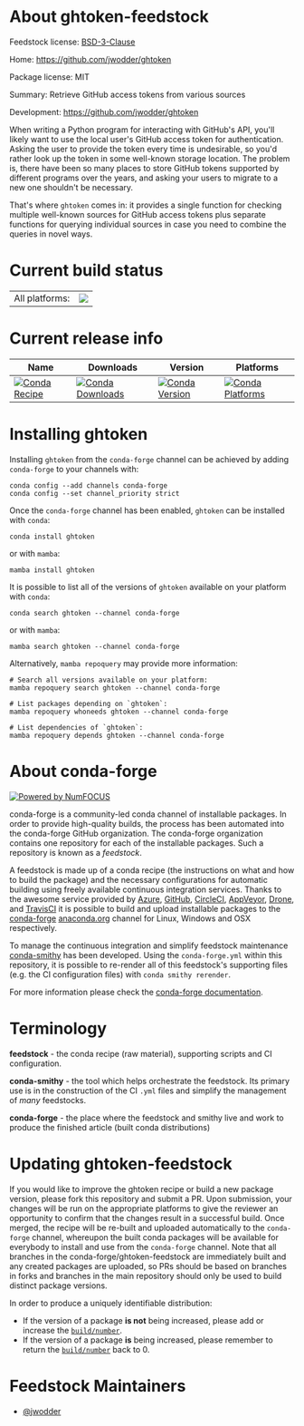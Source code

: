 About ghtoken-feedstock
=======================

Feedstock license: [BSD-3-Clause](https://github.com/conda-forge/ghtoken-feedstock/blob/main/LICENSE.txt)

Home: https://github.com/jwodder/ghtoken

Package license: MIT

Summary: Retrieve GitHub access tokens from various sources

Development: https://github.com/jwodder/ghtoken

When writing a Python program for interacting with GitHub's API, you'll
likely want to use the local user's GitHub access token for authentication.
Asking the user to provide the token every time is undesirable, so you'd
rather look up the token in some well-known storage location.  The problem
is, there have been so many places to store GitHub tokens supported by
different programs over the years, and asking your users to migrate to a
new one shouldn't be necessary.

That's where ``ghtoken`` comes in: it provides a single function for
checking multiple well-known sources for GitHub access tokens plus separate
functions for querying individual sources in case you need to combine the
queries in novel ways.


Current build status
====================


<table><tr><td>All platforms:</td>
    <td>
      <a href="https://dev.azure.com/conda-forge/feedstock-builds/_build/latest?definitionId=22587&branchName=main">
        <img src="https://dev.azure.com/conda-forge/feedstock-builds/_apis/build/status/ghtoken-feedstock?branchName=main">
      </a>
    </td>
  </tr>
</table>

Current release info
====================

| Name | Downloads | Version | Platforms |
| --- | --- | --- | --- |
| [![Conda Recipe](https://img.shields.io/badge/recipe-ghtoken-green.svg)](https://anaconda.org/conda-forge/ghtoken) | [![Conda Downloads](https://img.shields.io/conda/dn/conda-forge/ghtoken.svg)](https://anaconda.org/conda-forge/ghtoken) | [![Conda Version](https://img.shields.io/conda/vn/conda-forge/ghtoken.svg)](https://anaconda.org/conda-forge/ghtoken) | [![Conda Platforms](https://img.shields.io/conda/pn/conda-forge/ghtoken.svg)](https://anaconda.org/conda-forge/ghtoken) |

Installing ghtoken
==================

Installing `ghtoken` from the `conda-forge` channel can be achieved by adding `conda-forge` to your channels with:

```
conda config --add channels conda-forge
conda config --set channel_priority strict
```

Once the `conda-forge` channel has been enabled, `ghtoken` can be installed with `conda`:

```
conda install ghtoken
```

or with `mamba`:

```
mamba install ghtoken
```

It is possible to list all of the versions of `ghtoken` available on your platform with `conda`:

```
conda search ghtoken --channel conda-forge
```

or with `mamba`:

```
mamba search ghtoken --channel conda-forge
```

Alternatively, `mamba repoquery` may provide more information:

```
# Search all versions available on your platform:
mamba repoquery search ghtoken --channel conda-forge

# List packages depending on `ghtoken`:
mamba repoquery whoneeds ghtoken --channel conda-forge

# List dependencies of `ghtoken`:
mamba repoquery depends ghtoken --channel conda-forge
```


About conda-forge
=================

[![Powered by
NumFOCUS](https://img.shields.io/badge/powered%20by-NumFOCUS-orange.svg?style=flat&colorA=E1523D&colorB=007D8A)](https://numfocus.org)

conda-forge is a community-led conda channel of installable packages.
In order to provide high-quality builds, the process has been automated into the
conda-forge GitHub organization. The conda-forge organization contains one repository
for each of the installable packages. Such a repository is known as a *feedstock*.

A feedstock is made up of a conda recipe (the instructions on what and how to build
the package) and the necessary configurations for automatic building using freely
available continuous integration services. Thanks to the awesome service provided by
[Azure](https://azure.microsoft.com/en-us/services/devops/), [GitHub](https://github.com/),
[CircleCI](https://circleci.com/), [AppVeyor](https://www.appveyor.com/),
[Drone](https://cloud.drone.io/welcome), and [TravisCI](https://travis-ci.com/)
it is possible to build and upload installable packages to the
[conda-forge](https://anaconda.org/conda-forge) [anaconda.org](https://anaconda.org/)
channel for Linux, Windows and OSX respectively.

To manage the continuous integration and simplify feedstock maintenance
[conda-smithy](https://github.com/conda-forge/conda-smithy) has been developed.
Using the ``conda-forge.yml`` within this repository, it is possible to re-render all of
this feedstock's supporting files (e.g. the CI configuration files) with ``conda smithy rerender``.

For more information please check the [conda-forge documentation](https://conda-forge.org/docs/).

Terminology
===========

**feedstock** - the conda recipe (raw material), supporting scripts and CI configuration.

**conda-smithy** - the tool which helps orchestrate the feedstock.
                   Its primary use is in the construction of the CI ``.yml`` files
                   and simplify the management of *many* feedstocks.

**conda-forge** - the place where the feedstock and smithy live and work to
                  produce the finished article (built conda distributions)


Updating ghtoken-feedstock
==========================

If you would like to improve the ghtoken recipe or build a new
package version, please fork this repository and submit a PR. Upon submission,
your changes will be run on the appropriate platforms to give the reviewer an
opportunity to confirm that the changes result in a successful build. Once
merged, the recipe will be re-built and uploaded automatically to the
`conda-forge` channel, whereupon the built conda packages will be available for
everybody to install and use from the `conda-forge` channel.
Note that all branches in the conda-forge/ghtoken-feedstock are
immediately built and any created packages are uploaded, so PRs should be based
on branches in forks and branches in the main repository should only be used to
build distinct package versions.

In order to produce a uniquely identifiable distribution:
 * If the version of a package **is not** being increased, please add or increase
   the [``build/number``](https://docs.conda.io/projects/conda-build/en/latest/resources/define-metadata.html#build-number-and-string).
 * If the version of a package **is** being increased, please remember to return
   the [``build/number``](https://docs.conda.io/projects/conda-build/en/latest/resources/define-metadata.html#build-number-and-string)
   back to 0.

Feedstock Maintainers
=====================

* [@jwodder](https://github.com/jwodder/)

